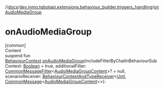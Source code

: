 //[docs](../../index.md)/[dev.inmo.tgbotapi.extensions.behaviour_builder.triggers_handling](index.md)/[onAudioMediaGroup](on-audio-media-group.md)



# onAudioMediaGroup  
[common]  
Content  
suspend fun [BehaviourContext](../dev.inmo.tgbotapi.extensions.behaviour_builder/-behaviour-context/index.md).[onAudioMediaGroup](on-audio-media-group.md)(includeFilterByChatInBehaviourSubContext: [Boolean](https://kotlinlang.org/api/latest/jvm/stdlib/kotlin/-boolean/index.html) = true, additionalFilter: [CommonMessageFilter](index.md#%5Bdev.inmo.tgbotapi.extensions.behaviour_builder.triggers_handling%2FCommonMessageFilter%2F%2F%2FPointingToDeclaration%2F%5D%2FClasslikes%2F625018081)<[AudioMediaGroupContent](../dev.inmo.tgbotapi.types.message.content.abstracts/-audio-media-group-content/index.md)>? = null, scenarioReceiver: [BehaviourContextAndTypeReceiver](../dev.inmo.tgbotapi.extensions.behaviour_builder/index.md#%5Bdev.inmo.tgbotapi.extensions.behaviour_builder%2FBehaviourContextAndTypeReceiver%2F%2F%2FPointingToDeclaration%2F%5D%2FClasslikes%2F625018081)<[Unit](https://kotlinlang.org/api/latest/jvm/stdlib/kotlin/-unit/index.html), [CommonMessage](../dev.inmo.tgbotapi.types.message.abstracts/-common-message/index.md)<[AudioMediaGroupContent](../dev.inmo.tgbotapi.types.message.content.abstracts/-audio-media-group-content/index.md)>>):   



